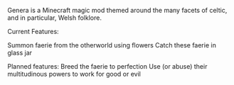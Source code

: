Genera is a Minecraft magic mod themed around the many facets of celtic, and in particular, Welsh folklore.

Current Features:

Summon faerie from the otherworld using flowers
Catch these faerie in glass jar

Planned features:
Breed the faerie to perfection
Use (or abuse) their multitudinous powers to work for good or evil